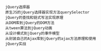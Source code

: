 
    
    jQuery选择器
    原生JS的jQuery选择器实现方法querySelector
    jQuery的查找和链式写法实现原理
    从DOM库到jQuery的DOM方法
    从tween算法到jQuery动画
    从设计模式到jQuery的事件模型
    从封装自己的Ajax库到jQuery的ajax方法原理和使用
    jQuery实战


